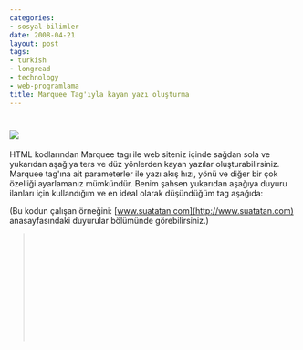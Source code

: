 ```yaml
---
categories:
- sosyal-bilimler
date: 2008-04-21
layout: post
tags:
- turkish
- longread
- technology
- web-programlama
title: Marquee Tag'ıyla kayan yazı oluşturma
---
```


# ![](/images/chinese_hat_entrance_marquee.jpg)

HTML kodlarından Marquee tagı ile web siteniz içinde sağdan sola ve yukarıdan aşağıya ters ve düz yönlerden kayan yazılar oluşturabilirsiniz. Marquee tag'ına ait parameterler ile yazı akış hızı, yönü ve diğer bir çok özelliği ayarlamanız mümkündür. Benim şahsen yukarıdan aşağıya duyuru ilanları için kullandığım ve en ideal olarak düşündüğüm tag aşağıda:

(Bu kodun çalışan örneğini: [www.suatatan.com](http://www.suatatan.com) anasayfasındaki duyurular bölümünde görebilirsiniz.)

>  _<marquee align="texttop" behavior=scroll direction=up  scrollamount=1 scrolldelay=30 onMouseOver='this.stop()' onMouseOut='this.start()'> Duyurularınız....Yeni Web sitemiz yayında,Bu kodları kullanmak serbettir ancak bu kodların da içinde olduğu makaleyi çalan ve isimsiz yayınlayanlar kodun sahibi suat atan tarafından sitelerine yapılcak her türlü müeyyideyi peşinen kabul etmiş sayılır. İsim ile yayınlamak serbettir.<marquee>_

 

Kodlarımız içindeki iki detayı açıklamakta fayda var.

onMouseOver='this.stop()' :tagı ile fare imlecinin kayan yazımız üzerine geldiği zaman yazının durmasını , onMouseOut='this.start()'   :tagı ile ise fare imlecinin yazıdan çıktıktan sonra yazının kendi halinde akışına devam etmesini sağlamak için koyduk. Bunlar standart javascript parameterleridir. scrolldelay:     parametresi yazının akış hızını belirlerken scrollamount: parametresi yazının birim zamandaki akış miktarını ayarlar

Bu kodları kullanırken parameterlerle oynayarak değişiklikleri daha güzel inceleyebilirsiniz.

Bu arada marquee tag'ı yazı akışı için kullanılsa da ingilizcedeki karşılığı büyük çadır ya da otağ demektir...
